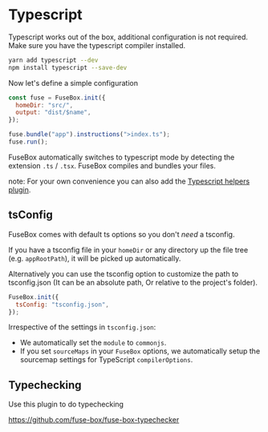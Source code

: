 # Typescript

Typescript works out of the box, additional configuration is not required. Make
sure you have the typescript compiler installed.

```bash
yarn add typescript --dev
npm install typescript --save-dev
```

Now let's define a simple configuration

```js
const fuse = FuseBox.init({
  homeDir: "src/",
  output: "dist/$name",
});

fuse.bundle("app").instructions(">index.ts");
fuse.run();
```

FuseBox automatically switches to typescript mode by detecting the extension
`.ts` / `.tsx`. FuseBox compiles and bundles your files.

note: For your own convenience you can also add the
[Typescript helpers plugin](/plugins/typescript-helpers-plugin).

## tsConfig

FuseBox comes with default ts options so you don't _need_ a tsconfig.

If you have a tsconfig file in your `homeDir` or any directory up the file tree
(e.g. `appRootPath`), it will be picked up automatically.

Alternatively you can use the tsconfig option to customize the path to
tsconfig.json (It can be an absolute path, Or relative to the project's folder).

```js
FuseBox.init({
  tsConfig: "tsconfig.json",
});
```

Irrespective of the settings in `tsconfig.json`:

- We automatically set the `module` to `commonjs`.
- If you set `sourceMaps` in your `FuseBox` options, we automatically setup the
  sourcemap settings for TypeScript `compilerOptions`.

## Typechecking

Use this plugin to do typechecking

https://github.com/fuse-box/fuse-box-typechecker
